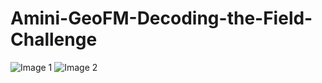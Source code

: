 # Amini-GeoFM-Decoding-the-Field-Challenge
![Image 1](https://drive.google.com/uc?export=view&id=1l_wYkgtDCG_VX8MfQn3xFOAqdKu6znTL)
![Image 2](https://drive.google.com/uc?export=view&id=1f8hxX14ycj3B3tf-9ejVFRN7VCkOkgR4)


